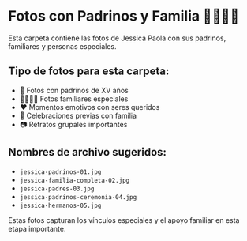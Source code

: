 # Fotos con Padrinos y Familia 👨‍👩‍👧‍👦

Esta carpeta contiene las fotos de Jessica Paola con sus padrinos, familiares y personas especiales.

## Tipo de fotos para esta carpeta:

- 🤝 Fotos con padrinos de XV años
- 👨‍👩‍👧‍👦 Fotos familiares especiales
- ❤️ Momentos emotivos con seres queridos
- 🎉 Celebraciones previas con familia
- 📷 Retratos grupales importantes

## Nombres de archivo sugeridos:

- `jessica-padrinos-01.jpg`
- `jessica-familia-completa-02.jpg`
- `jessica-padres-03.jpg`
- `jessica-padrinos-ceremonia-04.jpg`
- `jessica-hermanos-05.jpg`

Estas fotos capturan los vínculos especiales y el apoyo familiar en esta etapa importante. 
